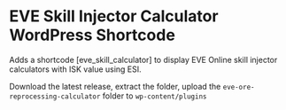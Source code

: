 # EVE Skill Injector Calculator WordPress Shortcode
Adds a shortcode [eve_skill_calculator] to display EVE Online skill injector calculators with ISK value using ESI.

Download the latest release, extract the folder, upload the `eve-ore-reprocessing-calculator` folder to `wp-content/plugins`

